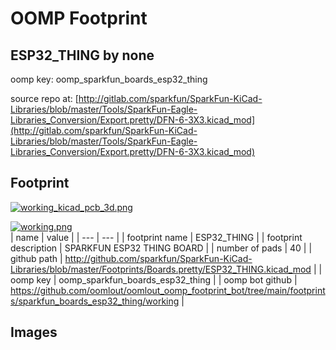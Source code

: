 # OOMP Footprint  
## ESP32_THING  by none  
  
oomp key: oomp_sparkfun_boards_esp32_thing  
  
source repo at: [http://gitlab.com/sparkfun/SparkFun-KiCad-Libraries/blob/master/Tools/SparkFun-Eagle-Libraries_Conversion/Export.pretty/DFN-6-3X3.kicad_mod](http://gitlab.com/sparkfun/SparkFun-KiCad-Libraries/blob/master/Tools/SparkFun-Eagle-Libraries_Conversion/Export.pretty/DFN-6-3X3.kicad_mod)  
## Footprint  
  
[![working_kicad_pcb_3d.png](working_kicad_pcb_3d_600.png)](working_kicad_pcb_3d.png)  
  
[![working.png](working_600.png)](working.png)  
| name | value | 
| --- | --- | 
| footprint name | ESP32_THING | 
| footprint description | SPARKFUN ESP32 THING BOARD | 
| number of pads | 40 | 
| github path | http://github.com/sparkfun/SparkFun-KiCad-Libraries/blob/master/Footprints/Boards.pretty/ESP32_THING.kicad_mod | 
| oomp key | oomp_sparkfun_boards_esp32_thing | 
| oomp bot github | https://github.com/oomlout/oomlout_oomp_footprint_bot/tree/main/footprints/sparkfun_boards_esp32_thing/working | 
## Images  
